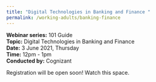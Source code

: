 ```yaml
---
title: "Digital Technologies in Banking and Finance "
permalink: /working-adults/banking-finance
---
```

**Webinar series:** 101 Guide </br>
**Topic:** Digital Technologies in Banking and Finance</br> 
**Date:** 3 June 2021, Thursday</br>
**Time:** 12pm - 1pm</br>
**Conducted by:** Cognizant

Registration will be open soon! Watch this space.
